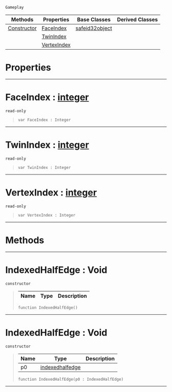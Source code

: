  `Gameplay`

|Methods|Properties|Base Classes|Derived Classes|
|---|---|---|---|
|[ Constructor](https://plasmaengine.github.io/PlasmaDocs/Plasma1/C++/code_reference/class_reference/indexedhalfedge.md#indexedhalfedge-void)|[ FaceIndex](https://plasmaengine.github.io/PlasmaDocs/Plasma1/C++/code_reference/class_reference/indexedhalfedge.md#faceindex-plasma-engine-do)|[safeid32object](https://plasmaengine.github.io/PlasmaDocs/Plasma1/C++/code_reference/class_reference/safeid32object.md)| |
| |[ TwinIndex](https://plasmaengine.github.io/PlasmaDocs/Plasma1/C++/code_reference/class_reference/indexedhalfedge.md#twinindex-plasma-engine-do)| | |
| |[ VertexIndex](https://plasmaengine.github.io/PlasmaDocs/Plasma1/C++/code_reference/class_reference/indexedhalfedge.md#vertexindex-plasma-engine)| | |


 #  Properties


---  
 #  FaceIndex : [integer](https://plasmaengine.github.io/PlasmaDocs/Plasma1/C++/code_reference/lightning_base_types/integer.md)

 `read-only`

> 
> ``` lang=cpp, name=Lightning
> var FaceIndex : Integer


---  
 #  TwinIndex : [integer](https://plasmaengine.github.io/PlasmaDocs/Plasma1/C++/code_reference/lightning_base_types/integer.md)

 `read-only`

> 
> ``` lang=cpp, name=Lightning
> var TwinIndex : Integer


---  
 #  VertexIndex : [integer](https://plasmaengine.github.io/PlasmaDocs/Plasma1/C++/code_reference/lightning_base_types/integer.md)

 `read-only`

> 
> ``` lang=cpp, name=Lightning
> var VertexIndex : Integer


---  
 #  Methods


---  
 #  IndexedHalfEdge : Void

 `constructor`

> 
> |Name|Type|Description|
> |---|---|---|
> ``` lang=cpp, name=Lightning
> function IndexedHalfEdge()
> ``` 


---  
 #  IndexedHalfEdge : Void

 `constructor`

> 
> |Name|Type|Description|
> |---|---|---|
> |p0|[indexedhalfedge](https://plasmaengine.github.io/PlasmaDocs/Plasma1/C++/code_reference/class_reference/indexedhalfedge.md)| |
> ``` lang=cpp, name=Lightning
> function IndexedHalfEdge(p0 : IndexedHalfEdge)
> ``` 


---  
 

 